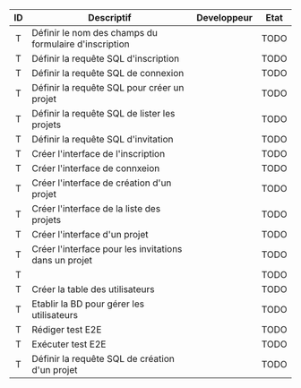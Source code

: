 | ID | Descriptif    | Developpeur |  Etat    |
| :-----: | ------------ | :-------------: | :-------------: |
| T | Définir le nom des champs du formulaire d'inscription |  | TODO |
| T | Définir la requête SQL d'inscription |  | TODO |
| T | Définir la requête SQL de connexion |  | TODO |
| T | Définir la requête SQL pour créer un projet |  | TODO |
| T | Définir la requête SQL de lister les projets |  | TODO |
| T | Définir la requête SQL d'invitation |  | TODO |
| T | Créer l'interface de l'inscription |  | TODO |
| T | Créer l'interface de connxeion |  | TODO |
| T | Créer l'interface de création d'un projet |  | TODO |
| T | Créer l'interface de la liste des projets |  | TODO |
| T | Créer l'interface d'un projet |  | TODO |
| T | Créer l'interface pour les invitations dans un projet |  | TODO |
| T |  |  | TODO |
| T | Créer la table des utilisateurs |  | TODO |
| T | Etablir la BD pour gérer les utilisateurs |  | TODO |
| T | Rédiger test E2E |  | TODO |
| T | Exécuter test E2E |  | TODO |
| T | Définir la requête SQL de création d'un projet |  | TODO |
